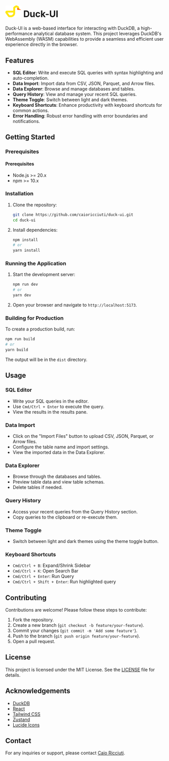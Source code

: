 # <img src="./public/logo.png" alt="Duck-UI Logo" title="Duck-UI Logo" width="50"> Duck-UI

Duck-UI is a web-based interface for interacting with DuckDB, a high-performance analytical database system. This project leverages DuckDB's WebAssembly (WASM) capabilities to provide a seamless and efficient user experience directly in the browser.

## Features

- **SQL Editor**: Write and execute SQL queries with syntax highlighting and auto-completion.
- **Data Import**: Import data from CSV, JSON, Parquet, and Arrow files.
- **Data Explorer**: Browse and manage databases and tables.
- **Query History**: View and manage your recent SQL queries.
- **Theme Toggle**: Switch between light and dark themes.
- **Keyboard Shortcuts**: Enhance productivity with keyboard shortcuts for common actions.
- **Error Handling**: Robust error handling with error boundaries and notifications.

## Getting Started

### Prerequisites

#### Prerequisites

- Node.js >= 20.x
- npm >= 10.x

### Installation

1. Clone the repository:

   ```bash
   git clone https://github.com/caioricciuti/duck-ui.git
   cd duck-ui
   ```

2. Install dependencies:

   ```bash
   npm install
   # or
   yarn install
   ```

### Running the Application

1. Start the development server:

   ```bash
   npm run dev
   # or
   yarn dev
   ```

2. Open your browser and navigate to `http://localhost:5173`.

### Building for Production

To create a production build, run:

```bash
npm run build
# or
yarn build
```

The output will be in the `dist` directory.

## Usage

### SQL Editor

- Write your SQL queries in the editor.
- Use `Cmd/Ctrl + Enter` to execute the query.
- View the results in the results pane.

### Data Import

- Click on the "Import Files" button to upload CSV, JSON, Parquet, or Arrow files.
- Configure the table name and import settings.
- View the imported data in the Data Explorer.

### Data Explorer

- Browse through the databases and tables.
- Preview table data and view table schemas.
- Delete tables if needed.

### Query History

- Access your recent queries from the Query History section.
- Copy queries to the clipboard or re-execute them.

### Theme Toggle

- Switch between light and dark themes using the theme toggle button.

### Keyboard Shortcuts

- `Cmd/Ctrl + B`: Expand/Shrink Sidebar
- `Cmd/Ctrl + K`: Open Search Bar
- `Cmd/Ctrl + Enter`: Run Query
- `Cmd/Ctrl + Shift + Enter`: Run highlighted query

## Contributing

Contributions are welcome! Please follow these steps to contribute:

1. Fork the repository.
2. Create a new branch (`git checkout -b feature/your-feature`).
3. Commit your changes (`git commit -m 'Add some feature'`).
4. Push to the branch (`git push origin feature/your-feature`).
5. Open a pull request.

## License

This project is licensed under the MIT License. See the [LICENSE](LICENSE) file for details.

## Acknowledgements

- [DuckDB](https://duckdb.org/)
- [React](https://reactjs.org/)
- [Tailwind CSS](https://tailwindcss.com/)
- [Zustand](https://github.com/pmndrs/zustand)
- [Lucide Icons](https://lucide.dev/)

## Contact

For any inquiries or support, please contact [Caio Ricciuti](https://github.com/caioricciuti).
